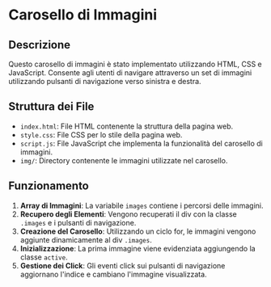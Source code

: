 # Carosello di Immagini

## Descrizione
Questo carosello di immagini è stato implementato utilizzando HTML, CSS e JavaScript. Consente agli utenti di navigare attraverso un set di immagini utilizzando pulsanti di navigazione verso sinistra e destra.

## Struttura dei File
- `index.html`: File HTML contenente la struttura della pagina web.
- `style.css`: File CSS per lo stile della pagina web.
- `script.js`: File JavaScript che implementa la funzionalità del carosello di immagini.
- `img/`: Directory contenente le immagini utilizzate nel carosello.

## Funzionamento
1. **Array di Immagini**: La variabile `images` contiene i percorsi delle immagini.
2. **Recupero degli Elementi**: Vengono recuperati il div con la classe `.images` e i pulsanti di navigazione.
3. **Creazione del Carosello**: Utilizzando un ciclo for, le immagini vengono aggiunte dinamicamente al div `.images`.
4. **Inizializzazione**: La prima immagine viene evidenziata aggiungendo la classe `active`.
5. **Gestione dei Click**: Gli eventi click sui pulsanti di navigazione aggiornano l'indice e cambiano l'immagine visualizzata.